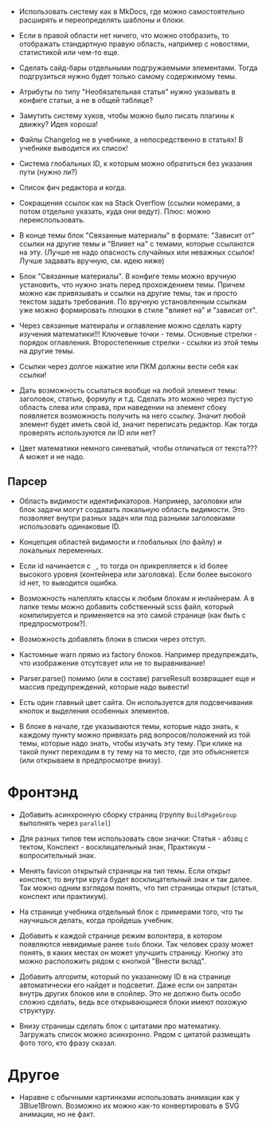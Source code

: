 * Использовать систему как в MkDocs, где можно самостоятельно расширять и переопределять шаблоны и блоки.

* Если в правой области нет ничего, что можно отобразить, то отображать стандартную правую область, например с новостями, статистикой или чем-то еще.

* Сделать сайд-бары отдельными подгружаемыми элементами. Тогда подгрузиться нужно будет только самому содержимому темы.

* Атрибуты по типу "Необязательная статья" нужно указывать в конфиге статьи, а не в общей таблице?

* Замутить систему хуков, чтобы можно было писать плагины к движку? Идея хороша!

* Файлы Changelog не в учебнике, а непосредственно в статьях! В учебнике выводится их список!

* Система глобальных ID, к которым можно обратиться без указания пути (нужно ли?)

* Список фич редактора и когда.

* Сокращения ссылок как на Stack Overflow (ссылки номерами, а потом отдельно указать, куда они ведут). Плюс: можно переиспользовать.

* В конце темы блок "Связанные материалы" в формате: "Зависит от" ссылки на другие темы и "Влияет на" с темами, которые ссылаются на эту. (Лучше не надо опасность случайных или неважных ссылок! Лучше задавать вручную, см. идею ниже)

* Блок "Связанные материалы". В конфиге темы можно вручную установить, что нужно знать перед прохождением темы. Причем можно как привязывать и ссылки на другие темы, так и просто текстом задать требования. По вручную установленным ссылкам уже можно формировать плюшки в стиле "влияет на" и "зависит от".

* Через связанные матеиралы и оглавление можно сделать карту изучения математики!!! Ключевые точки - темы. Основные стрелки - порядок оглавления. Второстепенные стрелки - ссылки из этой темы на другие темы.

* Ссылки через долгое нажатие или ПКМ должны вести себя как ссылки!

* Дать возможность ссылаться вообще на любой элемент темы: заголовок, статью, формулу и т.д. Сделать это можно через пустую область слева или справа, при наведении на элемент сбоку появляется возможность получить на него ссылку. Значит любой элемент будет иметь свой id, значит переписать редактор. Как тогда проверять используются ли ID или нет?

* Цвет математики немного синеватый, чтобы отличаться от текста??? А может и не надо.

## Парсер

* Область видимости идентификаторов. Например, заголовки или блок задачи могут создавать локальную область видимости. Это позволяет внутри разных задач или под разными заголовками использовать одинаковые ID.

* Концепция областей видимости и глобальных (по файлу) и локальных переменных.

* Если id начинается с `_`, то тогда он прикрепляется к id более высокого уровня (контейнера или заголовка). Если более высокого id нет, то выводится ошибка.

* Возможность налеплять классы к любым блокам и инлайнерам. А в папке темы можно добавить собственный scss файл, который компилируется и применяется на это самой странице (как быть с предпросмотром?).

* Возможность добавлять блоки в списки через отступ.

* Кастомные warn прямо из factory блоков. Например предупреждать, что изображение отсутсвует или не то выравнивание!
* Parser.parse() помимо (или в составе) parseResult возвращает еще и массив предупреждений, которые надо вывести!

* Есть один главный цвет сайта. Он используется для подсвечивания кнопок и выделения особенных элементов.

* В блоке в начале, где указываются темы, которые надо знать, к каждому пункту можно привязать ряд вопросов/положений из той темы, которые надо знать, чтобы изучать эту тему. При клике на такой пункт переходим в ту тему на то место, где это объясняется (или открываем в предпросмотре внизу).

# Фронтэнд

* Добавить асинхронную сборку страниц (группу `BuildPageGroup` выполнять через `parallel`)

* Для разных типов тем использовать свои значки: Статья - абзац с тектом, Конспект - восклицательный знак, Практикум - вопросительный знак.

* Менять favicon открытый страницы на тип темы. Если открыт конспект, то внутри круга будет восклицательный знак и так далее. Так можно одним взглядом понять, что тип страницы открыт (статья, конспект или практикум).

* На странице учебника отдельный блок с примерами того, что ты научишься делать, когда пройдешь учебник.

* Добавить к каждой странице режим волонтера, в котором появляются невидимые ранее `todo` блоки. Так человек сразу может понять, в каких местах он может улучшить страницу. Кнопку это можно расположить рядом с кнопкой "Внести вклад".

* Добавить алгоритм, который по указанному ID в на странице автоматически его найдет и подсветит. Даже если он запрятан внутрь других блоков или в спойлер. Это не должно быть особо сложно сделать, ведь все открывающиеся блоки имеют похожую структуру.

* Внизу страницы сделать блок с цитатами про математику. Загружать список можно асинхронно. Рядом с цитатой размещать фото того, кто фразу сказал.

# Другое

* Наравне с обычными картинками использовать анимации как у 3Blue1Brown. Возможно их можно как-то конвертировать в SVG анимации, но не факт.
